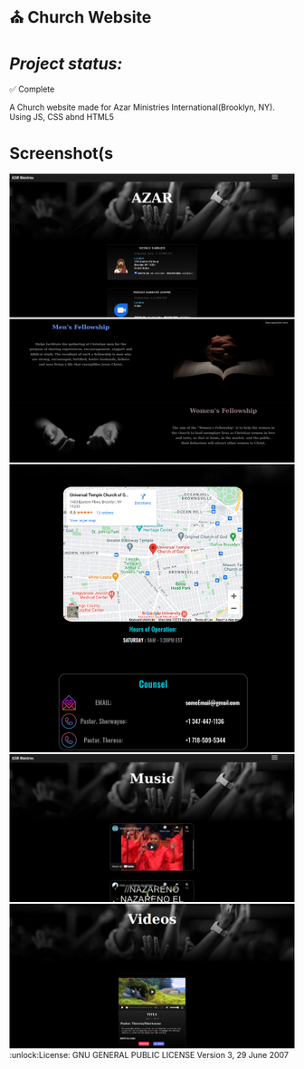 
⛪ Church Website
==============
***Project status:***
==============
:white_check_mark: Complete 


A Church website made for Azar Ministries International(Brooklyn, NY). Using JS, CSS abnd HTML5

Screenshot(s
===========

<img src="https://github.com/moseleygj/WebPages/blob/master/Church/Screenshots/Screenshot%20from%202022-05-27%2021-13-26.png" alt="screenshot2" width="600px"/>

<img src="https://github.com/moseleygj/WebPages/blob/master/Church/Screenshots/Screenshot%20from%202022-05-27%2021-13-13.png" alt="screenshot2" width="600px"/>


<img src="https://github.com/moseleygj/WebPages/blob/master/Church/Screenshots/Screenshot%20from%202022-05-27%2021-46-22.png" alt="screenshot1" width="600px"/>


<img src="https://github.com/moseleygj/WebPages/blob/master/Church/Screenshots/Screenshot%20from%202022-05-27%2021-13-47.png" alt="screenshot1" width="600px"/>

<img src="https://github.com/moseleygj/WebPages/blob/master/Church/Screenshots/Screenshot%20from%202022-05-27%2021-37-47.png" alt="screenshot1" width="600px"/>
 :unlock:License:
GNU GENERAL PUBLIC LICENSE Version 3, 29 June 2007



